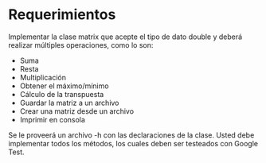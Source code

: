 # Requerimientos
Implementar la clase matrix que acepte el tipo de dato double y deberá realizar múltiples operaciones, como lo son:
+ Suma
+ Resta
+ Multiplicación
+ Obtener el máximo/mínimo
+ Cálculo de la transpuesta
+ Guardar la matriz a un archivo
+ Crear una matriz desde un archivo
+ Imprimir en consola

Se le proveerá un archivo -h con las declaraciones de la clase. Usted debe implementar todos los métodos, los cuales deben ser testeados con Google Test.
